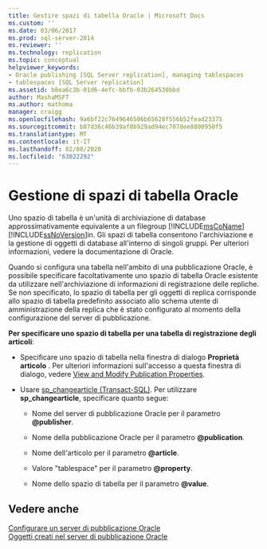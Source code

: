 ```yaml
---
title: Gestire spazi di tabella Oracle | Microsoft Docs
ms.custom: ''
ms.date: 03/06/2017
ms.prod: sql-server-2014
ms.reviewer: ''
ms.technology: replication
ms.topic: conceptual
helpviewer_keywords:
- Oracle publishing [SQL Server replication], managing tablespaces
- tablespaces [SQL Server replication]
ms.assetid: b8ea6c3b-01d6-4efc-bbfb-03b264530bbd
author: MashaMSFT
ms.author: mathoma
manager: craigg
ms.openlocfilehash: 9a6bf22c7649646506b65628f556b52fead23375
ms.sourcegitcommit: b87d36c46b39af8b929ad94ec707dee8800950f5
ms.translationtype: MT
ms.contentlocale: it-IT
ms.lasthandoff: 02/08/2020
ms.locfileid: "63022292"
---
```

# <a name="manage-oracle-tablespaces"></a>Gestione di spazi di tabella Oracle
  Uno spazio di tabella è un'unità di archiviazione di database approssimativamente equivalente a un filegroup [!INCLUDE[msCoName](../../../includes/msconame-md.md)] [!INCLUDE[ssNoVersion](../../../includes/ssnoversion-md.md)]in. Gli spazi di tabella consentono l'archiviazione e la gestione di oggetti di database all'interno di singoli gruppi. Per ulteriori informazioni, vedere la documentazione di Oracle.  
  
 Quando si configura una tabella nell'ambito di una pubblicazione Oracle, è possibile specificare facoltativamente uno spazio di tabella Oracle esistente da utilizzare nell'archiviazione di informazioni di registrazione delle repliche. Se non specificato, lo spazio di tabella per gli oggetti di replica corrisponde allo spazio di tabella predefinito associato allo schema utente di amministrazione della replica che è stato configurato al momento della configurazione del server di pubblicazione.  
  
 **Per specificare uno spazio di tabella per una tabella di registrazione degli articoli**:  
  
-   Specificare uno spazio di tabella nella finestra di dialogo **Proprietà articolo** . Per ulteriori informazioni sull'accesso a questa finestra di dialogo, vedere [View and Modify Publication Properties](../publish/view-and-modify-publication-properties.md).  
  
-   Usare [sp_changearticle &#40;Transact-SQL&#41;](/sql/relational-databases/system-stored-procedures/sp-changearticle-transact-sql). Per utilizzare **sp_changearticle**, specificare quanto segue:  
  
    -   Nome del server di pubblicazione Oracle per il parametro **@publisher**.  
  
    -   Nome della pubblicazione Oracle per il parametro **@publication**.  
  
    -   Nome dell'articolo per il parametro **@article**.  
  
    -   Valore "tablespace" per il parametro **@property**.  
  
    -   Nome dello spazio di tabella per il parametro **@value**.  
  
## <a name="see-also"></a>Vedere anche  
 [Configurare un server di pubblicazione Oracle](configure-an-oracle-publisher.md)   
 [Oggetti creati nel server di pubblicazione Oracle](objects-created-on-the-oracle-publisher.md)  
  
  
